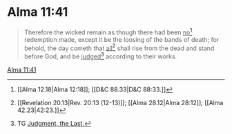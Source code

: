 # Alma 11:41

> Therefore the wicked remain as though there had been <u>no</u>[^a] redemption made, except it be the loosing of the bands of death; for behold, the day cometh that <u>all</u>[^b] shall rise from the dead and stand before God, and be <u>judged</u>[^c] according to their works.

[Alma 11:41](https://www.churchofjesuschrist.org/study/scriptures/bofm/alma/11?lang=eng&id=p41#p41)


[^a]: [[Alma 12.18|Alma 12:18]]; [[D&C 88.33|D&C 88:33.]]
[^b]: [[Revelation 20.13|Rev. 20:13 (12-13)]]; [[Alma 28.12|Alma 28:12]]; [[Alma 42.23|42:23.]]
[^c]: TG [Judgment, the Last.](https://www.churchofjesuschrist.org/study/scriptures/tg/judgment-the-last?lang=eng)
